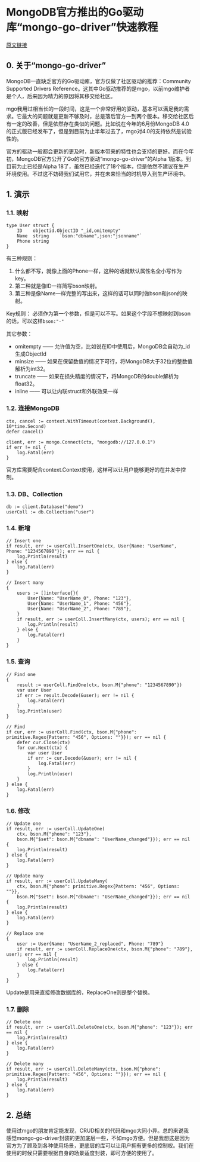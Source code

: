 # MongoDB官方推出的Go驱动库“mongo-go-driver”快速教程

[原文链接](https://zh.shellman.me/articles/mongo-go-driver-demo/)

## 0. 关于“mongo-go-driver”

MongoDB一直缺乏官方的Go驱动库，官方仅做了社区驱动的推荐：Community Supported Drivers Reference。这其中Go驱动推荐的是mgo，以前mgo维护者是个人，后来因为精力的原因将其移交给社区。

mgo我用过相当长的一段时间，这是一个非常好用的驱动，基本可以满足我的需求。它最大的问题就是更新不够及时，总是落后官方一到两个版本。移交给社区后有一定的改善，但是依然存在类似的问题。比如说在今年的6月份MongoDB 4.0的正式版已经发布了，但是到目前为止半年过去了，mgo对4.0的支持依然是试验性的。

官方的驱动一般都会更新的更及时，新版本带来的特性也会支持的更好。而在今年初，MongoDB官方公开了Go的官方驱动“mongo-go-driver”的Alpha 1版本。到目前为止已经是Alpha 18了，虽然已经迭代了18个版本，但是依然不建议在生产环境使用。不过这不妨碍我们试用它，并在未来恰当的时机导入到生产环境中。

## 1. 演示

### 1.1. 映射

	type User struct {
		ID    objectid.ObjectID "_id,omitempty"
		Name  string	`bson:"dbname",json:"jsonname"`
		Phone string
	}

有三种规则：

1. 什么都不写，就像上面的Phone一样，这种的话就默认属性名全小写作为key。
1. 第二种就是像ID一样简写bson映射。
1. 第三种是像Name一样完整的写出来，这样的话可以同时做bson和json的映射。

Key规则：
必须作为第一个参数，但是可以不写。如果这个字段不想映射到bson的话，可以这样`bson:"-"`

其它参数：

- omitempty —— 允许值为空，比如说在ID中使用后，MongoDB会自动为_id生成ObjectId
- minsize —— 如果在保留数值的情况下可行，将MongoDB大于32位的整数值解析为int32。
- truncate —— 如果在损失精度的情况下，将MongoDB的double解析为float32。
- inline —— 可以让内联struct和外联效果一样

### 1.2. 连接MongoDB

	ctx, cancel := context.WithTimeout(context.Background(), 10*time.Second)
	defer cancel()
	
	client, err := mongo.Connect(ctx, "mongodb://127.0.0.1")
	if err != nil {
		log.Fatal(err)
	}

官方库需要配合context.Context使用，这样可以让用户能够更好的在并发中控制。

### 1.3. DB、Collection

	db := client.Database("demo")
	userColl := db.Collection("user")

### 1.4. 新增

	// Insert one
	if result, err := userColl.InsertOne(ctx, User{Name: "UserName", Phone: "1234567890"}); err == nil {
		log.Println(result)
	} else {
		log.Fatal(err)
	}
	
	// Insert many
	{
		users := []interface{}{
			User{Name: "UserName_0", Phone: "123"},
			User{Name: "UserName_1", Phone: "456"},
			User{Name: "UserName_2", Phone: "789"},
		}
		if result, err := userColl.InsertMany(ctx, users); err == nil {
			log.Println(result)
		} else {
			log.Fatal(err)
		}
	}

### 1.5. 查询

	// Find one
	{
		result := userColl.FindOne(ctx, bson.M{"phone": "1234567890"})
		var user User
		if err := result.Decode(&user); err != nil {
			log.Fatal(err)
		}
		log.Println(user)
	}
	
	// Find
	if cur, err := userColl.Find(ctx, bson.M{"phone": primitive.Regex{Pattern: "456", Options: ""}}); err == nil {
		defer cur.Close(ctx)
		for cur.Next(ctx) {
			var user User
			if err := cur.Decode(&user); err != nil {
				log.Fatal(err)
			}
			log.Println(user)
		}
	} else {
		log.Fatal(err)
	}

### 1.6. 修改

	// Update one
	if result, err := userColl.UpdateOne(
		ctx, bson.M{"phone": "123"},
		bson.M{"$set": bson.M{"dbname": "UserName_changed"}}); err == nil {
		log.Println(result)
	} else {
		log.Fatal(err)
	}
	
	// Update many
	if result, err := userColl.UpdateMany(
		ctx, bson.M{"phone": primitive.Regex{Pattern: "456", Options: ""}},
		bson.M{"$set": bson.M{"dbname": "UserName_changed"}}); err == nil {
		log.Println(result)
	} else {
		log.Fatal(err)
	}
	
	// Replace one
	{
		user := User{Name: "UserName_2_replaced", Phone: "789"}
		if result, err := userColl.ReplaceOne(ctx, bson.M{"phone": "789"}, user); err == nil {
			log.Println(result)
		} else {
			log.Fatal(err)
		}
	}

Update是用来直接修改数据库的，ReplaceOne则是整个替换。

### 1.7. 删除

	// Delete one
	if result, err := userColl.DeleteOne(ctx, bson.M{"phone": "123"}); err == nil {
		log.Println(result)
	} else {
		log.Fatal(err)
	}
	
	// Delete many
	if result, err := userColl.DeleteMany(ctx, bson.M{"phone": primitive.Regex{Pattern: "456", Options: ""}}); err == nil {
		log.Println(result)
	} else {
		log.Fatal(err)
	}

## 2. 总结

使用过mgo的朋友肯定能发现，CRUD相关的代码和mgo大同小异。总的来说我感觉mongo-go-driver封装的更加底层一些，不如mgo方便。但是我想这是因为官方为了顾及到各种使用场景，更底层的库可以让用户拥有更多的控制权。我们在使用的时候只需要根据自身的场景适度封装，即可方便的使用了。